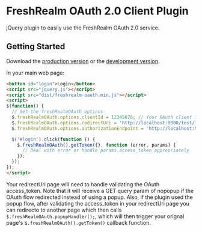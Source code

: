# FreshRealm OAuth 2.0 Client Plugin

jQuery plugin to easily use the FreshRealm OAuth 2.0 service.

## Getting Started

Download the [production version][min] or the [development version][max].

[min]: https://raw.github.com//jquery-freshrealm-oauth/master/dist/jquery.freshrealm-oauth.min.js
[max]: https://raw.github.com//jquery-freshrealm-oauth/master/dist/jquery.freshrealm-oauth.js

In your main web page:

```html
<button id="login">Login</button>
<script src="jquery.js"></script>
<script src="dist/freshrealm-oauth.min.js"></script>
<script>
$(function() {
  // Set the freshRealmOAuth options
  $.freshRealmOAuth.options.clientId = 12345678; // Your OAuth client id as assigned by FreshRealm
  $.freshRealmOAuth.options.redirectUri = 'http://localhost:9000/test/freshrealm-oauth-callback.html'; // The url where the OAuth flow should return
  $.freshRealmOAuth.options.authorizationEndpoint = 'http://localhost:9000/test/freshrealm-oauth-server.html'; // The OAuth server url (will varry for testing vs. production)

  $('#login').click(function () {
    $.freshRealmOAuth().getToken({}, function (error, params) {
      // Deal with error or handle params.access_token appropriately
    });
  });
});
</script>
```
Your redirectUri page will need to handle validating the OAuth access_token.
Note that it will receive a GET query param of nopopup if the OAuth flow redirected instead of using a popup.
Also, if the plugin used the popup flow, after validating the access_token in your redirectUri page you can redirecto to another page which then calls 
`$.freshRealmOAuth.popupHandler();`, which will then trigger your orignal page's `$.freshRealmOAuth().getToken()` callback function.
